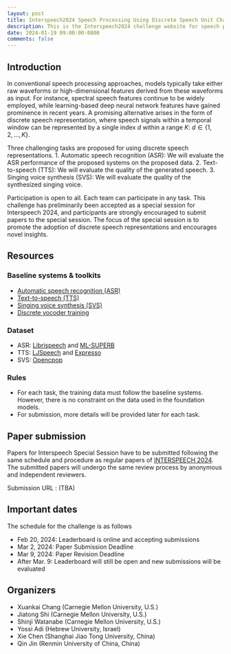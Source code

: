 ```yaml
---
layout: post
title: Interspeech2024 Speech Processing Using Discrete Speech Unit Challenge
description: This is the Interspeech2024 challenge website for speech processing using discrete speech unit challenge
date: 2024-01-19 09:00:00-0800
comments: false
---
```


<!---
### The Challenge Overview

Description here
--->

## Introduction

In conventional speech processing approaches, models typically take either raw waveforms or high-dimensional features derived from these waveforms as input. For instance, spectral speech features continue to be widely employed, while learning-based deep neural network features have gained prominence in recent years. A promising alternative arises in the form of discrete speech representation, where speech signals within a temporal window can be represented by a single index $d$ within a range $K$: $d \in \{1, 2, \dots, K\}$.

Three challenging tasks are proposed for using discrete speech representations. 
    1. Automatic speech recognition (ASR): We will evaluate the ASR performance of the proposed systems on the proposed data.
    2. Text-to-speech (TTS): We will evaluate the quality of the generated speech.
    3. Singing voice synthesis (SVS): We will evaluate the quality of the synthesized singing voice.


Participation is open to all. Each team can participate in any task. This challenge has preliminarily been accepted as a special session for Interspeech 2024, and participants are strongly encouraged to submit papers to the special session. The focus of the special session is to promote the adoption of discrete speech representations and encourages novel insights.

<!---
### Resources
--->

## Resources


### Baseline systems & toolkits
- [Automatic speech recognition (ASR)](https://github.com/espnet/espnet/tree/master/egs2)
- [Text-to-speech (TTS)](https://github.com/espnet/espnet/tree/tts2/egs2/ljspeech/tts2)
- [Singing voice synthesis (SVS)](https://github.com/A-Quarter-Mile/espnet/tree/tmp_muskit/egs2/opencpop/svs2)
- [Discrete vocoder training](https://github.com/kan-bayashi/ParallelWaveGAN)

### Dataset

- ASR: [Librispeech](https://www.openslr.org/12) and [ML-SUPERB](https://drive.google.com/file/d/1zslKQwadZaYWXAmfBCvlos9BVQ9k6PHT/view?usp=sharing)
- TTS: [LJSpeech](https://keithito.com/LJ-Speech-Dataset/) and [Expresso](https://speechbot.github.io/expresso/)
- SVS: [Opencpop](https://wenet.org.cn/opencpop/)


### Rules
* For each task, the training data must follow the baseline systems. However, there is no constraint on the data used in the foundation models.
* For submission, more details will be provided later for each task.

<!---
### Paper submission
--->

##  Paper submission

Papers for Interspeech Special Session have to be submitted following the same schedule and procedure as regular papers of [INTERSPEECH 2024](https://interspeech2024.org/). The submitted papers will undergo the same review process by anonymous and independent reviewers.

Submission URL : (TBA)

<!---
### Schedules
--->

## Important dates
The schedule for the challenge is as follows
* Feb 20, 2024: Leaderboard is online and accepting submissions
* Mar  2, 2024: Paper Submission Deadline
* Mar  9, 2024: Paper Revision Deadline
* After Mar. 9: Leaderboard will still be open and new submissions will be evaluated

<!---
### Organizers
--->

## Organizers

* Xuankai Chang (Carnegie Mellon University, U.S.)
* Jiatong Shi (Carnegie Mellon University, U.S.)
* Shinji Watanabe (Carnegie Mellon University, U.S.)
* Yossi Adi (Hebrew University, Israel)
* Xie Chen (Shanghai Jiao Tong University, China)
* Qin Jin (Renmin University of China, China)